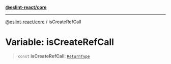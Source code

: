 [**@eslint-react/core**](../README.md)

***

[@eslint-react/core](../README.md) / isCreateRefCall

# Variable: isCreateRefCall

> `const` **isCreateRefCall**: [`ReturnType`](../@eslint-react/namespaces/isReactAPI/type-aliases/ReturnType.md)
